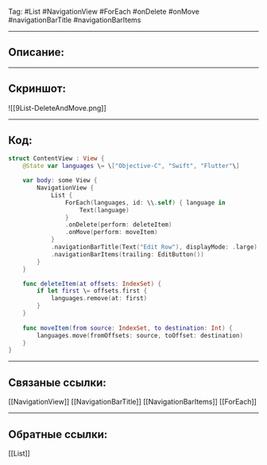 Tag: #List #NavigationView #ForEach #onDelete #onMove #navigationBarTitle #navigationBarItems

---
## Описание:


---
## Скриншот:
![[9List-DeleteAndMove.png]]

---
## Код:

``` swift
struct ContentView : View {
    @State var languages \= \["Objective-C", "Swift", "Flutter"\]

    var body: some View {
        NavigationView {
            List {
                ForEach(languages, id: \\.self) { language in
                    Text(language)
                }
                .onDelete(perform: deleteItem)
                .onMove(perform: moveItem)
            }
            .navigationBarTitle(Text("Edit Row"), displayMode: .large)
            .navigationBarItems(trailing: EditButton())
        }
    }

    func deleteItem(at offsets: IndexSet) {
        if let first \= offsets.first {
            languages.remove(at: first)
        }
    }
    
    func moveItem(from source: IndexSet, to destination: Int) {
        languages.move(fromOffsets: source, toOffset: destination)
    }
}

```

---
## Связаные ссылки:
[[NavigationView]]
[[NavigationBarTitle]]
[[NavigationBarItems]]
[[ForEach]]

---
## Обратные ссылки:
[[List]]